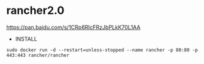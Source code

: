 # rancher2.0
https://pan.baidu.com/s/1CRp6RIcFRzJbPLkK70L1AA

- INSTALL
```
sudo docker run -d --restart=unless-stopped --name rancher -p 80:80 -p 443:443 rancher/rancher
```


